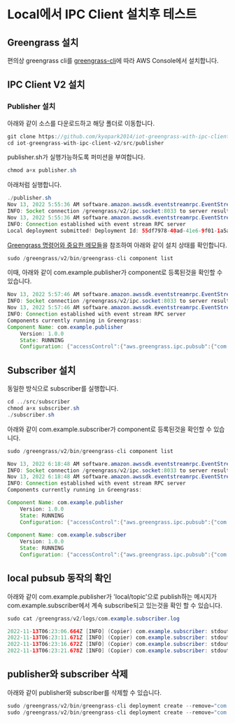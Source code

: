 # Local에서 IPC Client 설치후 테스트

## Greengrass 설치 

편의상 greengrass cli를 [greengrass-cli](https://github.com/kyopark2014/iot-greengrass/blob/main/greengrass-cli.md)에 따라 AWS Console에서 설치합니다. 

## IPC Client V2 설치 

### Publisher 설치 

아래와 같이 소스를 다운로드하고 해당 폴더로 이동합니다. 

```java
git clone https://github.com/kyopark2014/iot-greengrass-with-ipc-client-v2
cd iot-greengrass-with-ipc-client-v2/src/publisher
```

publisher.sh가 실행가능하도록 퍼미션을 부여합니다. 

```java
chmod a+x publisher.sh 
```

아래처럼 실행합니다. 

```java
./publisher.sh 
Nov 13, 2022 5:55:36 AM software.amazon.awssdk.eventstreamrpc.EventStreamRPCConnection$1 onConnectionSetup
INFO: Socket connection /greengrass/v2/ipc.socket:8033 to server result [AWS_ERROR_SUCCESS]
Nov 13, 2022 5:55:36 AM software.amazon.awssdk.eventstreamrpc.EventStreamRPCConnection$1 onProtocolMessage
INFO: Connection established with event stream RPC server
Local deployment submitted! Deployment Id: 55df7978-40ad-41e6-9f01-1a5ab9dc4a62
```

[Greengrass 명령어와 중요한 메모들](https://github.com/kyopark2014/iot-greengrass/blob/main/greengrass-commands.md)을 참조하여 아래와 같이 설치 상태를 확인합니다. 

```java
sudo /greengrass/v2/bin/greengrass-cli component list
```

이때, 아래와 같이 com.example.publisher가 component로 등록된것을 확인할 수 있습니다.

```java
Nov 13, 2022 5:57:46 AM software.amazon.awssdk.eventstreamrpc.EventStreamRPCConnection$1 onConnectionSetup
INFO: Socket connection /greengrass/v2/ipc.socket:8033 to server result [AWS_ERROR_SUCCESS]
Nov 13, 2022 5:57:46 AM software.amazon.awssdk.eventstreamrpc.EventStreamRPCConnection$1 onProtocolMessage
INFO: Connection established with event stream RPC server
Components currently running in Greengrass:
Component Name: com.example.publisher
    Version: 1.0.0
    State: RUNNING
    Configuration: {"accessControl":{"aws.greengrass.ipc.pubsub":{"com.example.publisher:pubsub:1":{"operations":["aws.greengrass#PublishToTopic"],"policyDescription":"Allows access to publish to all topics.","resources":["*"]}}}}
```

## Subscriber 설치

동일한 방식으로 subscriber를 실행합니다. 

```java
cd ../src/subscriber
chmod a+x subscriber.sh
./subscriber.sh
```

아래와 같이 com.example.subscriber가 component로 등록된것을 확인할 수 있습니다.

```java
sudo /greengrass/v2/bin/greengrass-cli component list

Nov 13, 2022 6:18:48 AM software.amazon.awssdk.eventstreamrpc.EventStreamRPCConnection$1 onConnectionSetup
INFO: Socket connection /greengrass/v2/ipc.socket:8033 to server result [AWS_ERROR_SUCCESS]
Nov 13, 2022 6:18:48 AM software.amazon.awssdk.eventstreamrpc.EventStreamRPCConnection$1 onProtocolMessage
INFO: Connection established with event stream RPC server
Components currently running in Greengrass:

Component Name: com.example.publisher
    Version: 1.0.0
    State: RUNNING
    Configuration: {"accessControl":{"aws.greengrass.ipc.pubsub":{"com.example.publisher:pubsub:1":{"operations":["aws.greengrass#PublishToTopic"],"policyDescription":"Allows access to publish to all topics.","resources":["*"]}}}}
    
Component Name: com.example.subscriber
    Version: 1.0.0
    State: RUNNING
    Configuration: {"accessControl":{"aws.greengrass.ipc.pubsub":{"com.example.subscriber:pubsub:1":{"operations":["aws.greengrass#SubscribeToTopic"],"policyDescription":"Allows access to subscribe to all topics.","resources":["*"]}}}}
```    
    
## local pubsub 동작의 확인

아래와 같이 com.example.publisher가 'local/topic'으로 publish하는 메시지가 com.example.subscriber에서 계속 subscribe되고 있는것을 확인 할 수 있습니다. 

```java
sudo cat /greengrass/v2/logs/com.example.subscriber.log 

2022-11-13T06:23:06.664Z [INFO] (Copier) com.example.subscriber: stdout. Received new message on topic local/topic: hello. {scriptName=services.com.example.subscriber.lifecycle.Run, serviceName=com.example.subscriber, currentState=RUNNING}
2022-11-13T06:23:11.671Z [INFO] (Copier) com.example.subscriber: stdout. Received new message on topic local/topic: hello. {scriptName=services.com.example.subscriber.lifecycle.Run, serviceName=com.example.subscriber, currentState=RUNNING}
2022-11-13T06:23:16.672Z [INFO] (Copier) com.example.subscriber: stdout. Received new message on topic local/topic: hello. {scriptName=services.com.example.subscriber.lifecycle.Run, serviceName=com.example.subscriber, currentState=RUNNING}
2022-11-13T06:23:21.678Z [INFO] (Copier) com.example.subscriber: stdout. Received new message on topic local/topic: hello. {scriptName=services.com.example.subscriber.lifecycle.Run, serviceName=com.example.subscriber, currentState=RUNNING}
```

## publisher와 subscriber 삭제

아래와 같이 publisher와 subscriber를 삭제할 수 있습니다. 

```java
sudo /greengrass/v2/bin/greengrass-cli deployment create --remove="com.example.publisher"
sudo /greengrass/v2/bin/greengrass-cli deployment create --remove="com.example.subscriber"
```
